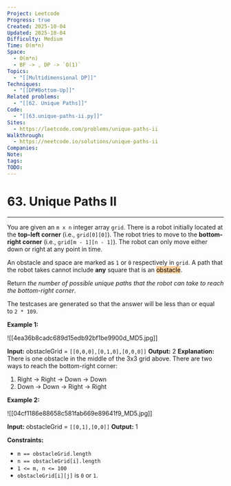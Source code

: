 ```yaml
---
Project: Leetcode
Progress: true
Created: 2025-10-04
Updated: 2025-10-04
Difficulty: Medium
Time: O(m*n)
Space:
  - O(m*n)
  - BF -> , DP -> `O(1)`
Topics:
  - "[[Multidimensional DP]]"
Techniques:
  - "[[DP#Bottom-Up]]"
Related problems:
  - "[[62. Unique Paths]]"
Code:
  - "[[63.unique-paths-ii.py]]"
Sites:
  - https://leetcode.com/problems/unique-paths-ii
Walkthrough:
  - https://neetcode.io/solutions/unique-paths-ii
Companies:
Note:
tags:
TODO:
---
```

# 63. Unique Paths II
---
You are given an `m x n` integer array `grid`. There is a robot initially located at the **top-left corner** (i.e., `grid[0][0]`). The robot tries to move to the **bottom-right corner** (i.e., `grid[m - 1][n - 1]`). The robot can only move either down or right at any point in time.

An obstacle and space are marked as `1` or `0` respectively in `grid`. A path that the robot takes cannot include **any** square that is an <mark style="background: #FFB86CA6;">obstacle</mark>.

Return _the number of possible unique paths that the robot can take to reach the bottom-right corner_.

The testcases are generated so that the answer will be less than or equal to `2 * 109`.

**Example 1:**

![[4ea36b8cadc689d15edb92bf1be9900d_MD5.jpg]]

**Input:** obstacleGrid = `[[0,0,0],[0,1,0],[0,0,0]]`
**Output:** 2
**Explanation:** There is one obstacle in the middle of the 3x3 grid above.
There are two ways to reach the bottom-right corner:
1. Right -> Right -> Down -> Down
2. Down -> Down -> Right -> Right

**Example 2:**

![[04cf1186e88658c581fab669e89641f9_MD5.jpg]]

**Input:** obstacleGrid = `[[0,1],[0,0]]`
**Output:** 1

**Constraints:**

- `m == obstacleGrid.length`
- `n == obstacleGrid[i].length`
- `1 <= m, n <= 100`
- `obstacleGrid[i][j]` is `0` or `1`.